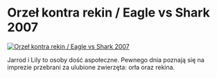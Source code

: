 Orzeł kontra rekin / Eagle vs Shark 2007 
=============
[![Orzeł kontra rekin / Eagle vs Shark 2007 ](http://vidos.pl/images/player.gif)](http://vidos.pl/orzel-kontra-rekin-eagle-vs-shark-2007)

 Jarrod i Lily to osoby dość aspołeczne. Pewnego dnia poznają się na imprezie przebrani za ulubione zwierzęta: orła oraz rekina.
